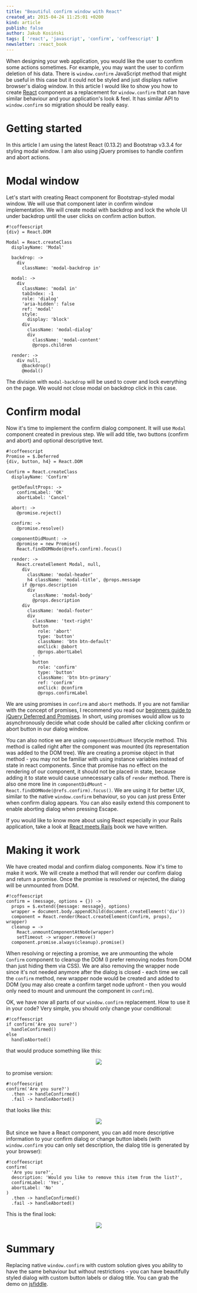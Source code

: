 ```yaml
---
title: "Beautiful confirm window with React"
created_at: 2015-04-24 11:25:01 +0200
kind: article
publish: false
author: Jakub Kosiński
tags: [ 'react', 'javascript', 'confirm', 'coffeescript' ]
newsletter: :react_book
---
```


When designing your web application, you would like the user to confirm some actions sometimes. For example, you may want the user to confirm deletion of his data. There is `window.confirm` JavaScript method that might be useful in this case but it could not be styled and just displays native browser's dialog window. In this article I would like to show you how to create [React](http://facebook.github.io/react/) component as a replacement for `window.confirm` that can have similar behaviour and your application's look & feel. It has similar API to `window.confirm` so migration should be really easy.

<!-- more -->

# Getting started

In this article I am using the latest React (0.13.2) and Bootstrap v3.3.4 for styling modal window. I am also using jQuery promises to handle confirm and abort actions.

# Modal window

Let's start with creating React component for Bootstrap-styled modal window. We will use that component later in confirm window implementation. We will create modal with backdrop and lock the whole UI under backdrop until the user clicks on confirm action button.

```
#!coffeescript
{div} = React.DOM

Modal = React.createClass
  displayName: 'Modal'
  
  backdrop: ->
    div
      className: 'modal-backdrop in'
  
  modal: ->
    div
      className: 'modal in'
      tabIndex: -1
      role: 'dialog'
      'aria-hidden': false
      ref: 'modal'
      style:
        display: 'block'
      div
        className: 'modal-dialog'
        div
          className: 'modal-content'
          @props.children
  
  render: ->
    div null,
      @backdrop()
      @modal()
```

The division with `modal-backdrop` will be used to cover and lock everything on the page. We would not close modal on backdrop click in this case.

# Confirm modal

Now it's time to implement the confirm dialog component. It will use `Modal` component created in previous step. We will add title, two buttons (confirm and abort) and optional descriptive text.

```
#!coffeescript
Promise = $.Deferred
{div, button, h4} = React.DOM

Confirm = React.createClass
  displayName: 'Confirm'

  getDefaultProps: ->
    confirmLabel: 'OK'
    abortLabel: 'Cancel'

  abort: ->
    @promise.reject()

  confirm: ->
    @promise.resolve()
    
  componentDidMount: ->
    @promise = new Promise()
    React.findDOMNode(@refs.confirm).focus()

  render: ->
    React.createElement Modal, null,
      div
        className: 'modal-header'
        h4 className: 'modal-title', @props.message
      if @props.description
        div
          className: 'modal-body'
          @props.description
      div
        className: 'modal-footer'
        div
          className: 'text-right'
          button
            role: 'abort'
            type: 'button'
            className: 'btn btn-default'
            onClick: @abort
            @props.abortLabel
          ' '
          button
            role: 'confirm'
            type: 'button'
            className: 'btn btn-primary'
            ref: 'confirm'
            onClick: @confirm
            @props.confirmLabel
```

We are using promises in `confirm` and `abort` methods. If you are not familiar with the concept of promises, I recommend you read our [beginners guide to jQuery Deferred and Promises](/2015/02/the-beginners-guide-to-jquery-deferred-and-promises-for-ruby-programmers/). In short, using promises would allow us to asynchronously decide what code should be called after clicking confirm or abort button in our dialog window.

You can also notice we are using `componentDidMount` lifecycle method. This method is called right after the component was mounted (its representation was added to the DOM tree). We are creating a promise object in that method - you may not be familiar with using instance variables instead of state in react components. Since that promise has no effect on the rendering of our component, it should not be placed in state, because adding it to state would cause unnecessary calls of `render` method. 
There is also one more line in `componentDidMount` - `React.findDOMNode(@refs.confirm).focus()`. We are using it for better UX, similar to the native `window.confirm` behaviour, so you can just press Enter when confirm dialog appears. You can also easily extend this component to enable aborting dialog when pressing Escape.

If you would like to know more about using React especially in your Rails application, take a look at [React meets Rails](http://blog.arkency.com/rails-react/) book we have written.

# Making it work

We have created modal and confirm dialog components. Now it's time to make it work. We will create a method that will render our confirm dialog and return a promise. Once the promise is resolved or rejected, the dialog will be unmounted from DOM.

```
#!coffeescript
confirm = (message, options = {}) ->
  props = $.extend({message: message}, options)
  wrapper = document.body.appendChild(document.createElement('div'))
  component = React.render(React.createElement(Confirm, props), wrapper)
  cleanup = ->
    React.unmountComponentAtNode(wrapper)
    setTimeout -> wrapper.remove()
  component.promise.always(cleanup).promise()
```

When resolving or rejecting a promise, we are unmounting the whole `Confirm` component to cleanup the DOM (I prefer removing nodes from DOM than just hiding them via CSS). We are also removing the wrapper node since it's not needed anymore after the dialog is closed - each time we call the `confirm` method, new wrapper node would be created and added to DOM (you may also create a confirm target node upfront - then you would only need to mount and unmount the component in `confirm`).

OK, we have now all parts of our `window.confirm` replacement. How to use it in your code? Very simple, you should only change your conditional:

```
#!coffeescript
if confirm('Are you sure?')
  handleConfirmed()
else
  handleAborted()
```

that would produce something like this:

<p>
  <figure align="center">
    <img src="/assets/images/beautiful-confirm-window-with-react/native-confirm.png">
  </figure>
</p>

to promise version:

```
#!coffeescript
confirm('Are you sure?')
  .then -> handleConfirmed()
  .fail -> handleAborted()
```

that looks like this:

<p>
  <figure align="center">
    <img src="/assets/images/beautiful-confirm-window-with-react/confirm-without-description.png">
  </figure>
</p>


But since we have a React component, you can add more descriptive information to your confirm dialog or change button labels (with `window.confirm` you can only set description, the dialog title is generated by your browser):

```
#!coffeescript
confirm(
  'Are you sure?', 
  description: 'Would you like to remove this item from the list?', 
  confirmLabel: 'Yes', 
  abortLabel: 'No'
)
  .then -> handleConfirmed()
  .fail -> handleAborted()
```

This is the final look:

<p>
  <figure align="center">
    <img src="/assets/images/beautiful-confirm-window-with-react/confirm-with-description.png">
  </figure>
</p>

# Summary

Replacing native `window.confirm` with custom solution gives you ability to have the same behaviour but without restrictions - you can have beautifully styled dialog with custom button labels or dialog title. You can grab the demo on [jsfiddle](http://jsfiddle.net/JakubKosinski/3Lwdyvw1/).
